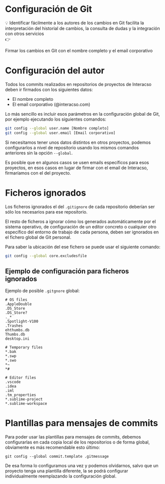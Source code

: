 # Configuración de Git

<aside>
💡 Identificar fácilmente a los autores de los cambios en Git facilita la interpretación del historial de cambios, la consulta de dudas y la integración con otros servicios

</aside>

<aside>
👉

Firmar los cambios en Git con el nombre completo y el email corporativo

</aside>

# Configuración del autor

Todos los commits realizados en repositorios de proyectos de Interacso deben ir firmados con los siguientes datos:

- El nombre completo
- El email corporativo (@interacso.com)

Lo más sencillo es incluir esos parámetros en la configuración global de Git, por ejemplo ejecutando los siguientes comandos:

```bash
git config --global user.name [Nombre completo]
git config --global user.email [Email corporativo]
```

Si necesitamos tener unos datos distintos en otros proyectos, podemos configurarlos a nivel de repositorio usando los mismos comandos anteriores sin la opción `--global`.

Es posible que en algunos casos se usen emails específicos para esos proyectos, en esos casos en lugar de firmar con el email de Interacso, firmaríamos con el del proyecto.

# Ficheros ignorados

Los ficheros ignorados el del `.gitignore` de cada repositorio deberían ser sólo los necesarios para ese repositorio.

El resto de ficheros a ignorar cómo los generados automáticamente por el sistema operativo, de configuración de un editor concreto o cualquier otro específico del entorno de trabajo de cada persona, deben ser ignorados en el fichero global de Git personal.

Para saber la ubicación del ese fichero se puede usar el siguiente comando:

```bash
git config --global core.excludesfile
```

## Ejemplo de configuración para ficheros ignorados

Ejemplo de posible `.gitgnore` global:

```
# OS files
.AppleDouble
.DS_Store
.DS_Store?
._*
.Spotlight-V100
.Trashes
ehthumbs.db
Thumbs.db
desktop.ini

# Temporary files
*.bak
*.swp
*.swo
*~
*#

# Editor files
.vscode
.idea
.iml
.tm_properties
*.sublime-project
*.sublime-workspace
```

# Plantillas para mensajes de commits

Para poder usar las plantillas para mensajes de commits, debemos configurarlas en cada copia local de los repositorios o de forma global, obviamente es más recomendable esto último:

```
git config --global commit.template .gitmessage
```

De esa forma lo configuramos una vez y podemos olvidarnos, salvo que un proyecto tenga una plantilla diferente, la se podrá configurar individualmente reemplazando la configuración global.